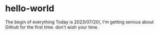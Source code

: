 # hello-world
The begin of everything
Today is 2023/07/20/, I'm getting serious about Github for the first time. don't wish your time.  
